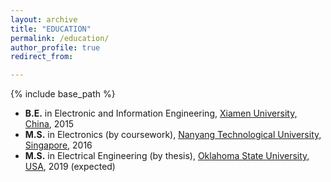 ```yaml
---
layout: archive
title: "EDUCATION"
permalink: /education/
author_profile: true
redirect_from:

---
```


{% include base_path %}

* <b>B.E.</b> in Electronic and Information Engineering, [Xiamen University, China](https://en.xmu.edu.cn/), 2015
* <b>M.S.</b> in Electronics (by coursework), [Nanyang Technological University, Singapore](https://www.ntu.edu.sg/Pages/home.aspx), 2016
* <b>M.S.</b> in Electrical Engineering (by thesis), [Oklahoma State University, USA](https://go.okstate.edu/), 2019 (expected)
